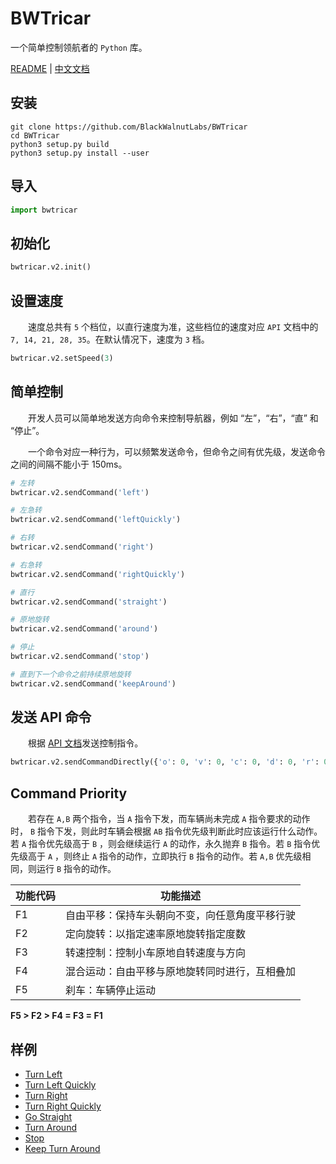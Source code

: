 # BWTricar

一个简单控制领航者的 `Python` 库。

[README](README.md) | [中文文档](README_zh.md)

## 安装

``` shell
git clone https://github.com/BlackWalnutLabs/BWTricar
cd BWTricar
python3 setup.py build
python3 setup.py install --user
```

## 导入

``` python
import bwtricar
```

## 初始化

``` python
bwtricar.v2.init()
```

## 设置速度

&emsp;&emsp;速度总共有 `5` 个档位，以直行速度为准，这些档位的速度对应 `API` 文档中的 `7, 14, 21, 28, 35`。在默认情况下，速度为 `3` 档。

``` python
bwtricar.v2.setSpeed(3)
```

## 简单控制

&emsp;&emsp;开发人员可以简单地发送方向命令来控制导航器，例如 “左”，“右”，“直” 和 “停止”。

&emsp;&emsp;一个命令对应一种行为，可以频繁发送命令，但命令之间有优先级，发送命令之间的间隔不能小于 150ms。

``` python
# 左转
bwtricar.v2.sendCommand('left')

# 左急转
bwtricar.v2.sendCommand('leftQuickly')

# 右转
bwtricar.v2.sendCommand('right')

# 右急转
bwtricar.v2.sendCommand('rightQuickly')

# 直行
bwtricar.v2.sendCommand('straight')

# 原地旋转
bwtricar.v2.sendCommand('around')

# 停止
bwtricar.v2.sendCommand('stop')

# 直到下一个命令之前持续原地旋转
bwtricar.v2.sendCommand('keepAround')
```

## 发送 API 命令

&emsp;&emsp;根据 [API 文档](docs/api_doc.pdf)发送控制指令。

``` python
bwtricar.v2.sendCommandDirectly({'o': 0, 'v': 0, 'c': 0, 'd': 0, 'r': 0, 'a': 0})
```

## Command Priority

&emsp;&emsp;若存在 `A,B` 两个指令，当 `A` 指令下发，而车辆尚未完成 `A` 指令要求的动作时， `B` 指令下发，则此时车辆会根据 `AB` 指令优先级判断此时应该运行什么动作。若 `A` 指令优先级高于 `B` ，则会继续运行 `A` 的动作，永久抛弃 `B` 指令。若 `B` 指令优先级高于 `A` ，则终止 `A` 指令的动作，立即执行 `B` 指令的动作。若 `A,B` 优先级相同，则运行 `B` 指令的动作。

|  功能代码   | 功能描述  |
|  ----  | ----  |
| F1  | 自由平移：保持车头朝向不变，向任意角度平移行驶 |
| F2  | 定向旋转：以指定速率原地旋转指定度数 |
| F3  | 转速控制：控制小车原地自转速度与方向 |
| F4  | 混合运动：自由平移与原地旋转同时进行，互相叠加 |
| F5  | 刹车：车辆停止运动 |

**F5 > F2 > F4 = F3 = F1**

## 样例

* [Turn Left](sample/left.py)
* [Turn Left Quickly](sample/leftQuickly.py)
* [Turn Right](sample/right.py)
* [Turn Right Quickly](sample/rightQuickly.py)
* [Go Straight](sample/straight.py)
* [Turn Around](sample/around.py)
* [Stop](sample/stop.py)
* [Keep Turn Around](sample/keepAround.py)
